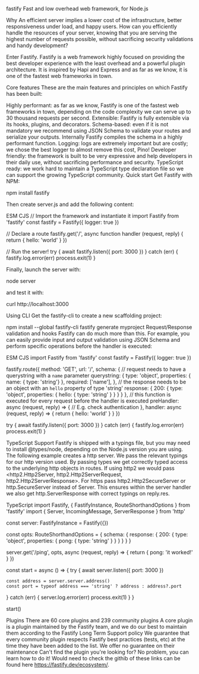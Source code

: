 fastify
Fast and low overhead web framework, for Node.js

Why
An efficient server implies a lower cost of the infrastructure, better responsiveness under load, and happy users. How can you efficiently handle the resources of your server, knowing that you are serving the highest number of requests possible, without sacrificing security validations and handy development?

Enter Fastify. Fastify is a web framework highly focused on providing the best developer experience with the least overhead and a powerful plugin architecture. It is inspired by Hapi and Express and as far as we know, it is one of the fastest web frameworks in town.

Core features
These are the main features and principles on which Fastify has been built:

Highly performant: as far as we know, Fastify is one of the fastest web frameworks in town, depending on the code complexity we can serve up to 30 thousand requests per second.
Extensible: Fastify is fully extensible via its hooks, plugins, and decorators.
Schema-based: even if it is not mandatory we recommend using JSON Schema to validate your routes and serialize your outputs. Internally Fastify compiles the schema in a highly performant function.
Logging: logs are extremely important but are costly; we chose the best logger to almost remove this cost, Pino!
Developer friendly: the framework is built to be very expressive and help developers in their daily use, without sacrificing performance and security.
TypeScript ready: we work hard to maintain a TypeScript type declaration file so we can support the growing TypeScript community.
Quick start
Get Fastify with NPM:

npm install fastify

Then create server.js and add the following content:

ESM
CJS
// Import the framework and instantiate it
import Fastify from 'fastify'
const fastify = Fastify({
  logger: true
})

// Declare a route
fastify.get('/', async function handler (request, reply) {
  return { hello: 'world' }
})

// Run the server!
try {
  await fastify.listen({ port: 3000 })
} catch (err) {
  fastify.log.error(err)
  process.exit(1)
}

Finally, launch the server with:

node server

and test it with:

curl http://localhost:3000

Using CLI
Get the fastify-cli to create a new scaffolding project:

npm install --global fastify-cli
fastify generate myproject
Request/Response validation and hooks
Fastify can do much more than this. For example, you can easily provide input and output validation using JSON Schema and perform specific operations before the handler is executed:

ESM
CJS
import Fastify from 'fastify'
const fastify = Fastify({
  logger: true
})

fastify.route({
  method: 'GET',
  url: '/',
  schema: {
    // request needs to have a querystring with a `name` parameter
    querystring: {
      type: 'object',
      properties: {
          name: { type: 'string'}
      },
      required: ['name'],
    },
    // the response needs to be an object with an `hello` property of type 'string'
    response: {
      200: {
        type: 'object',
        properties: {
          hello: { type: 'string' }
        }
      }
    }
  },
  // this function is executed for every request before the handler is executed
  preHandler: async (request, reply) => {
    // E.g. check authentication
  },
  handler: async (request, reply) => {
    return { hello: 'world' }
  }
})

try {
  await fastify.listen({ port: 3000 })
} catch (err) {
  fastify.log.error(err)
  process.exit(1)
}

TypeScript Support
Fastify is shipped with a typings file, but you may need to install @types/node, depending on the Node.js version you are using.
The following example creates a http server.
We pass the relevant typings for our http version used. By passing types we get correctly typed access to the underlying http objects in routes.
If using http2 we would pass <http2.Http2Server, http2.Http2ServerRequest, http2.Http2ServerResponse>.
For https pass http2.Http2SecureServer or http.SecureServer instead of Server.
This ensures within the server handler we also get http.ServerResponse with correct typings on reply.res.

TypeScript
import Fastify, { FastifyInstance, RouteShorthandOptions } from 'fastify'
import { Server, IncomingMessage, ServerResponse } from 'http'

const server: FastifyInstance = Fastify({})

const opts: RouteShorthandOptions = {
  schema: {
    response: {
      200: {
        type: 'object',
        properties: {
          pong: {
            type: 'string'
          }
        }
      }
    }
  }
}

server.get('/ping', opts, async (request, reply) => {
  return { pong: 'it worked!' }
})

const start = async () => {
  try {
    await server.listen({ port: 3000 })

    const address = server.server.address()
    const port = typeof address === 'string' ? address : address?.port

  } catch (err) {
    server.log.error(err)
    process.exit(1)
  }
}

start()

Plugins
There are 60 core plugins and 239 community plugins
A core plugin is a plugin maintained by the Fastify team, and we do our best to maintain them according to the Fastify Long Term Support policy
We guarantee that every community plugin respects Fastify best practices (tests, etc) at the time they have been added to the list. We offer no guarantee on their maintenance
Can't find the plugin you're looking for? No problem, you can learn how to do it! Would need to check the githib of these links can be found here https://fastify.dev/ecosystem/. 
